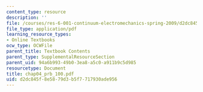 ```yaml
---
content_type: resource
description: ''
file: /courses/res-6-001-continuum-electromechanics-spring-2009/d2dc845f8e5879d3b5f7717930ade956_chap04_prb_100.pdf
file_type: application/pdf
learning_resource_types:
- Online Textbooks
ocw_type: OCWFile
parent_title: Textbook Contents
parent_type: SupplementalResourceSection
parent_uid: 94a6b993-49b0-3ea8-a5c0-a911b9c5d985
resourcetype: Document
title: chap04_prb_100.pdf
uid: d2dc845f-8e58-79d3-b5f7-717930ade956
---
```

